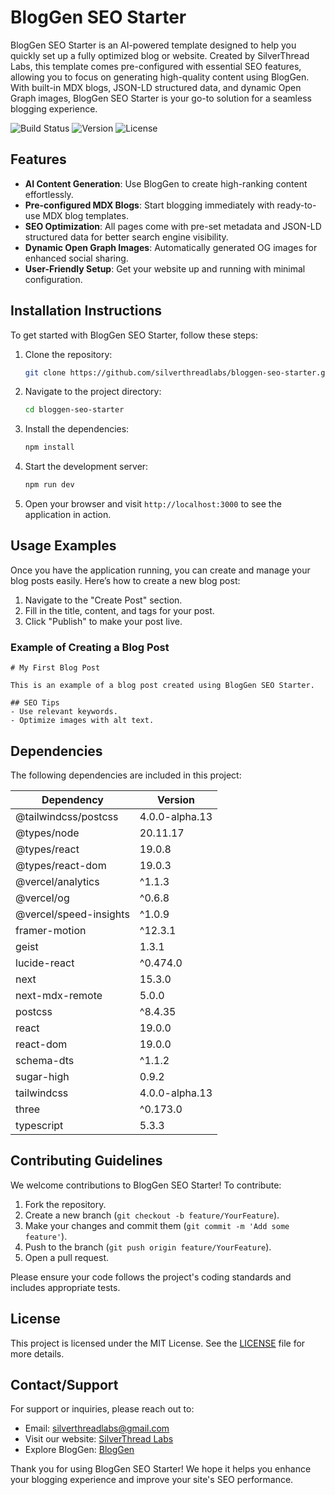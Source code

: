# BlogGen SEO Starter

BlogGen SEO Starter is an AI-powered template designed to help you quickly set up a fully optimized blog or website. Created by SilverThread Labs, this template comes pre-configured with essential SEO features, allowing you to focus on generating high-quality content using BlogGen. With built-in MDX blogs, JSON-LD structured data, and dynamic Open Graph images, BlogGen SEO Starter is your go-to solution for a seamless blogging experience.

![Build Status](https://img.shields.io/badge/build-passing-brightgreen) ![Version](https://img.shields.io/badge/version-1.0.0-blue) ![License](https://img.shields.io/badge/license-MIT-yellowgreen)

## Features

- **AI Content Generation**: Use BlogGen to create high-ranking content effortlessly.
- **Pre-configured MDX Blogs**: Start blogging immediately with ready-to-use MDX blog templates.
- **SEO Optimization**: All pages come with pre-set metadata and JSON-LD structured data for better search engine visibility.
- **Dynamic Open Graph Images**: Automatically generated OG images for enhanced social sharing.
- **User-Friendly Setup**: Get your website up and running with minimal configuration.

## Installation Instructions

To get started with BlogGen SEO Starter, follow these steps:

1. Clone the repository:
   ```bash
   git clone https://github.com/silverthreadlabs/bloggen-seo-starter.git
   ```

2. Navigate to the project directory:
   ```bash
   cd bloggen-seo-starter
   ```

3. Install the dependencies:
   ```bash
   npm install
   ```

4. Start the development server:
   ```bash
   npm run dev
   ```

5. Open your browser and visit `http://localhost:3000` to see the application in action.

## Usage Examples

Once you have the application running, you can create and manage your blog posts easily. Here’s how to create a new blog post:

1. Navigate to the "Create Post" section.
2. Fill in the title, content, and tags for your post.
3. Click "Publish" to make your post live.

### Example of Creating a Blog Post

```mdx
# My First Blog Post

This is an example of a blog post created using BlogGen SEO Starter. 

## SEO Tips
- Use relevant keywords.
- Optimize images with alt text.
```

## Dependencies

The following dependencies are included in this project:

| Dependency                   | Version         |
|------------------------------|------------------|
| @tailwindcss/postcss         | 4.0.0-alpha.13   |
| @types/node                  | 20.11.17         |
| @types/react                 | 19.0.8           |
| @types/react-dom             | 19.0.3           |
| @vercel/analytics            | ^1.1.3           |
| @vercel/og                   | ^0.6.8           |
| @vercel/speed-insights       | ^1.0.9           |
| framer-motion                | ^12.3.1          |
| geist                        | 1.3.1            |
| lucide-react                 | ^0.474.0         |
| next                         | 15.3.0           |
| next-mdx-remote             | 5.0.0            |
| postcss                      | ^8.4.35          |
| react                        | 19.0.0           |
| react-dom                    | 19.0.0           |
| schema-dts                   | ^1.1.2           |
| sugar-high                   | 0.9.2            |
| tailwindcss                  | 4.0.0-alpha.13   |
| three                        | ^0.173.0         |
| typescript                   | 5.3.3            |

## Contributing Guidelines

We welcome contributions to BlogGen SEO Starter! To contribute:

1. Fork the repository.
2. Create a new branch (`git checkout -b feature/YourFeature`).
3. Make your changes and commit them (`git commit -m 'Add some feature'`).
4. Push to the branch (`git push origin feature/YourFeature`).
5. Open a pull request.

Please ensure your code follows the project's coding standards and includes appropriate tests.

## License

This project is licensed under the MIT License. See the [LICENSE](LICENSE) file for more details.

## Contact/Support

For support or inquiries, please reach out to:

- Email: silverthreadlabs@gmail.com
- Visit our website: [SilverThread Labs](https://www.silverthreadlabs.com/)
- Explore BlogGen: [BlogGen](https://www.bloggen.dev/)

Thank you for using BlogGen SEO Starter! We hope it helps you enhance your blogging experience and improve your site's SEO performance.